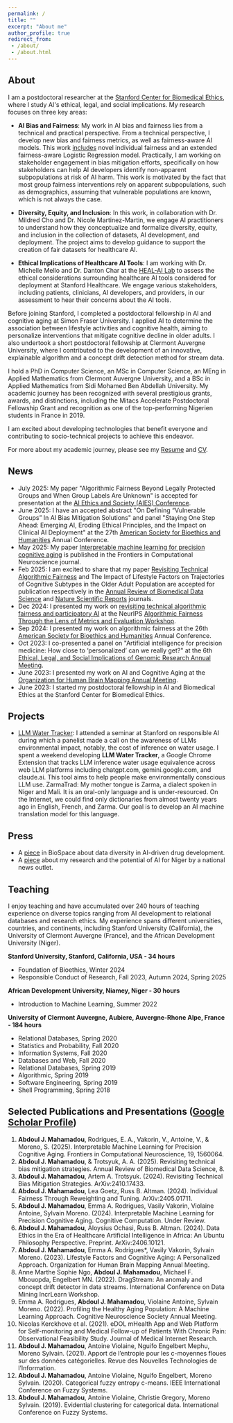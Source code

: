 ```yaml
---
permalink: /
title: ""
excerpt: "About me"
author_profile: true
redirect_from:
 - /about/
 - /about.html
---
```


About 
------
I am a postdoctoral researcher at the [Stanford Center for Biomedical Ethics](https://med.stanford.edu/bioethics.html), where I study AI's ethical, legal, and social implications. My research focuses on three key areas:

- **AI Bias and Fairness**: My work in AI bias and fairness lies from a technical and practical perspective. From a technical perspective, I develop new bias and fairness metrics, as well as fairness-aware AI models. This work [includes](https://arxiv.org/pdf/2405.01711) novel individual fairness and an extended fairness-aware Logistic Regression model. Practically, I am working on stakeholder engagement in bias mitigation efforts, specifically on how stakeholders can help AI developers identify non-apparent subpopulations at risk of AI harm. This work is motivated by the fact that most group fairness interventions rely on apparent subpopulations, such as demographics, assuming that vulnerable populations are known, which is not always the case.

- **Diversity, Equity, and Inclusion**: In this work, in collaboration with Dr. Mildred Cho and Dr. Nicole Martinez-Martin, we engage AI practitioners to understand how they conceptualize and formalize diversity, equity, and inclusion in the collection of datasets, AI development, and deployment. The project aims to develop guidance to support the creation of fair datasets for healthcare AI.

- **Ethical Implications of Healthcare AI Tools**: I am working with Dr. Michelle Mello and Dr. Danton Char at the [HEAL-AI Lab](https://impact.stanford.edu/healthcare-ai) to assess the ethical considerations surrounding healthcare AI tools considered for deployment at Stanford Healthcare. We engage various stakeholders, including patients, clinicians, AI developers, and providers, in our assessment to hear their concerns about the AI tools.


Before joining Stanford, I completed a postdoctoral fellowship in AI and cognitive aging at Simon Fraser University. I applied AI to determine the association between lifestyle activities and cognitive health, aiming to personalize interventions that mitigate cognitive decline in older adults. I also undertook a short postdoctoral fellowship at Clermont Auvergne University, where I contributed to the development of an innovative, explainable algorithm and a concept drift detection method for stream data.

I hold a PhD in Computer Science, an MSc in Computer Science, an MEng in Applied Mathematics from Clermont Auvergne University, and a BSc in Applied Mathematics from Sidi Mohamed Ben Abdellah University. My academic journey has been recognized with several prestigious grants, awards, and distinctions, including the Mitacs Accelerate Postdoctoral Fellowship Grant and recognition as one of the top-performing Nigerien students in France in 2019.

I am excited about developing technologies that benefit everyone and contributing to socio-technical projects to achieve this endeavor. 

For more about my academic journey, please see my [Resume](/files/Resume_Abdoul_May_2025.pdf) and [CV](/files/CV-Abdoul-June-2025.pdf).

News
------
- July 2025: My paper "Algorithmic Fairness Beyond Legally Protected Groups and When Group Labels Are Unknown" is accepted for presentation at the [AI Ethics and Society (AIES) Conference](https://www.aies-conference.com/2025/).
- June 2025: I have an accepted abstract "On Defining “Vulnerable Groups” In AI Bias Mitigation Solutions" and panel "Staying One Step Ahead: Emerging AI, Eroding Ethical Principles, and the Impact on Clinical AI Deployment" at the 27th [American Society for Bioethics and Humanities](https://asbh.org/) Annual Conference.
- May 2025: My paper [Interpretable machine learning for precision cognitive aging](https://www.frontiersin.org/journals/computational-neuroscience/articles/10.3389/fncom.2025.1560064/full) is published in the Frontiers in Computational Neuroscience journal.
- Feb 2025: I am excited to share that my paper [Revisiting Technical Algorithmic Fairness]([https://arxiv.org/abs/2410.17433](https://pubmed.ncbi.nlm.nih.gov/40198849/)) and The Impact of Lifestyle Factors on Trajectories of Cognitive Subtypes in the Older Adult Population are accepted for publication respectively in the [Annual Review of Biomedical Data Science](https://www.annualreviews.org/content/journals/biodatasci) and [Nature Scientific Reports](https://www.nature.com/srep/) journals.
- Dec 2024: I presented my work on [revisiting technical algorithmic fairness and participatory AI](https://arxiv.org/pdf/2410.17433) at the NeurIPS [Algorithmic Fairness Through the Lens of Metrics and Evaluation Workshop](https://www.afciworkshop.org/afme2024).  
- Sep 2024: I presented my work on algorithmic fairness at the 26th [American Society for Bioethics and Humanities](https://asbh.org/) Annual Conference.
- Oct 2023: I co-presented a panel on "Artificial intelligence for precision medicine: How close to ‘personalized’ can we really get?" at the 6th [Ethical, Legal, and Social Implications of Genomic Research Annual Meeting](https://elsicon2024.eventscribe.net/).
- June 2023: I presented my work on AI and Cognitive Aging at the [Organization for Human Brain Mapping Annual Meeting](https://event.fourwaves.com/ohbm2023/pages).
- June 2023: I started my postdoctoral fellowship in AI and Biomedical Ethics at the Stanford Center for Biomedical Ethics.

Projects
-------
- [LLM Water Tracker](https://github.com/abdjiber/llm-water-tracker): I attended a seminar at Stanford on responsible AI during which a panelist made a call on the awareness of LLMs environmental impact, notably, the cost of inference on water usage. I spent a weekend developing **LLM Water Tracker**, a Google Chrome Extension that tracks LLM inference water usage equivalence across web LLM platforms including chatgpt.com, gemini.google.com, and claude.ai. This tool aims to help people make environmentally conscious LLM use. 
ZarmaTrad: My mother tongue is Zarma, a dialect spoken in Niger and Mali. It is an oral-only language and is under-resourced. On the Internet, we could find only dictionaries from almost twenty years ago in English, French, and Zarma. Our goal is to develop an AI machine translation model for this language. 
  
Press
------
- A [piece](https://www.biospace.com/achieving-data-diversity-through-ai-in-drug-development) in BioSpace about data diversity in AI-driven drug development. 
- A [piece](https://www.lesahel.org/dr-jalil-djiberou-mahamadou-chercheur-en-intelligence-artificielle-a-luniversite-de-stanford-a-la-silicon-valley-usa-mes-travaux-de-recherches-a-stanford-tentent-d/) about my research and the potential of AI for Niger by a national news outlet.


Teaching
------
I enjoy teaching and have accumulated over 240 hours of teaching experience on diverse topics ranging from AI development to relational databases and research ethics. My experience spans different universities, countries, and continents, including Stanford University (California), the University of Clermont Auvergne (France), and the African Development University (Niger). 

**Stanford University, Stanford, California, USA - 34 hours**
- Foundation of Bioethics, Winter 2024
- Responsible Conduct of Research, Fall 2023, Autumn 2024, Spring 2025

**African Development University, Niamey, Niger - 30 hours**
- Introduction to Machine Learning, Summer 2022

**University of Clermont Auvergne, Aubiere, Auvergne-Rhone Alpe, France - 184 hours**
- Relational Databases, Spring 2020
- Statistics and Probability, Fall 2020
- Information Systems, Fall 2020
- Databases and Web, Fall 2020
- Relational Databases, Spring 2019
- Algorithmic, Spring 2019
- Software Engineering, Spring 2019
- Shell Programming, Spring 2018

Selected Publications and Presentations ([Google Scholar Profile](https://scholar.google.com/citations?view_op=list_works&hl=en&hl=en&user=3v5pE6MAAAAJ))
------
1. **Abdoul J. Mahamadou**, Rodrigues, E. A., Vakorin, V., Antoine, V., & Moreno, S. (2025). Interpretable Machine Learning for Precision Cognitive Aging. Frontiers in Computational Neuroscience, 19, 1560064.
2. **Abdoul J. Mahamadou**, & Trotsyuk, A. A. (2025). Revisiting technical bias mitigation strategies. Annual Review of Biomedical Data Science, 8.
3.	**Abdoul J. Mahamadou**, Artem A. Trotsyuk. (2024). Revisiting Technical Bias Mitigation Strategies. ArXiv:2410.17433.
4.	**Abdoul J. Mahamadou**, Lea Goetz, Russ B. Altman. (2024). Individual Fairness Through Reweighting and Tuning. ArXiv:2405.01711.
5.	**Abdoul J. Mahamadou**, Emma A. Rodrigues, Vasily Vakorin, Violaine Antoine, Sylvain Moreno. (2024). Interpretable Machine Learning for Precision Cognitive Aging. Cognitive Computation. Under Review.
6.	**Abdoul J. Mahamadou**, Aloysius Ochasi, Russ B. Altman. (2024). Data Ethics in the Era of Healthcare Artificial Intelligence in Africa: An Ubuntu Philosophy Perspective. Preprint. ArXiv:2406.10121. 
7.	**Abdoul J. Mahamadou**, Emma A. Rodrigues*, Vasily Vakorin, Sylvain Moreno. (2023). Lifestyle Factors and Cognitive Aging: A Personalized Approach. Organization for Human Brain Mapping Annual Meeting.
8.	Anne Marthe Sophie Ngo, **Abdoul J. Mahamadou**, Michael F. Mbouopda, Engelbert MN. (2022). DragStream: An anomaly and concept drift detector in data streams. International Conference on Data Mining IncrLearn Workshop.
9.	Emma A. Rodrigues, **Abdoul J. Mahamadou**, Violaine Antoine, Sylvain Moreno. (2022). Profiling the Healthy Aging Population: A Machine Learning Approach. Cognitive Neuroscience Society Annual Meeting.
10.	Nicolas Kerckhove et al. (2021). eDOL mHealth App and Web Platform for Self-monitoring and Medical Follow-up of Patients With Chronic Pain: Observational Feasibility Study. Journal of Medical Internet Research.
11.	**Abdoul J. Mahamadou**, Antoine Violaine, Nguifo Engelbert Mephu, Moreno Sylvain. (2021). Apport de l’entropie pour les c-moyennes floues sur des données catégorielles. Revue des Nouvelles Technologies de l’Information.
12.	**Abdoul J. Mahamadou**, Antoine Violaine, Nguifo Engelbert, Moreno Sylvain. (2020). Categorical fuzzy entropy c-means. IEEE International Conference on Fuzzy Systems.
13.	**Abdoul J. Mahamadou**, Antoine Violaine, Christie Gregory, Moreno Sylvain. (2019). Evidential clustering for categorical data. International Conference on Fuzzy Systems.
